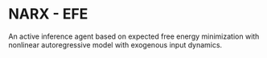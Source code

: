 # NARX - EFE

An active inference agent based on expected free energy minimization with nonlinear autoregressive model with exogenous input dynamics.
